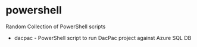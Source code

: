 # powershell
Random Collection of PowerShell scripts

+ dacpac - PowerShell script to run DacPac project against Azure SQL DB
